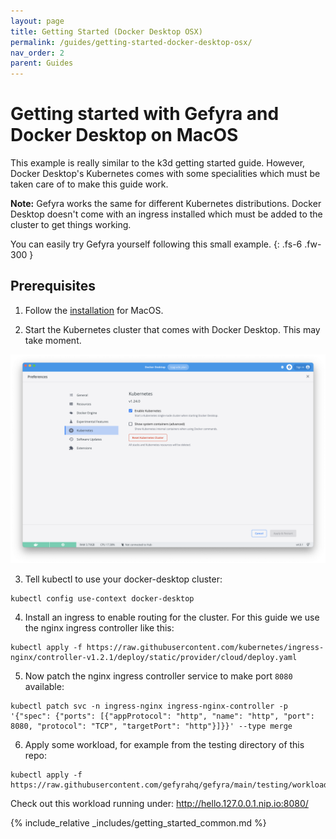 ```yaml
---
layout: page
title: Getting Started (Docker Desktop OSX)
permalink: /guides/getting-started-docker-desktop-osx/
nav_order: 2
parent: Guides
---
```

# Getting started with Gefyra and Docker Desktop on MacOS
This example is really similar to the k3d getting started guide.
However, Docker Desktop's Kubernetes comes with some specialities
which must be taken care of to make this guide work.

**Note:** Gefyra works the same for different Kubernetes distributions.
Docker Desktop doesn't come with an ingress installed which must
be added to the cluster to get things working.

You can easily try Gefyra yourself following this small example.
{: .fs-6 .fw-300 }

## Prerequisites
1. Follow the [installation](https://gefyra.dev/installation) for MacOS.

2. Start the Kubernetes cluster that comes with Docker Desktop. This may take moment.

<div align="center">
 <img src="/assets/images/getting_started_docker_desktop_kubernetes.png" alt="docker desktop kubernetes settings"/>
</div>

3. Tell kubectl to use your docker-desktop cluster:
```shell
kubectl config use-context docker-desktop
```
4. Install an ingress to enable routing for the cluster. For this guide we use the nginx
ingress controller like this:
```shell
kubectl apply -f https://raw.githubusercontent.com/kubernetes/ingress-nginx/controller-v1.2.1/deploy/static/provider/cloud/deploy.yaml
```
5. Now patch the nginx ingress controller service to make port `8080` available:
```shell
kubectl patch svc -n ingress-nginx ingress-nginx-controller -p '{"spec": {"ports": [{"appProtocol": "http", "name": "http", "port": 8080, "protocol": "TCP", "targetPort": "http"}]}}' --type merge
```
6. Apply some workload, for example from the testing directory of this repo:  
```shell
kubectl apply -f https://raw.githubusercontent.com/gefyrahq/gefyra/main/testing/workloads/hello_dd.yaml
```
Check out this workload running under: http://hello.127.0.0.1.nip.io:8080/    


{% include_relative _includes/getting_started_common.md %}
